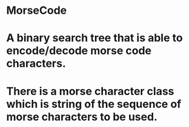 # MorseCode
# A binary search tree that is able to encode/decode morse code characters.
# There is a morse character class which is string of the sequence of morse characters to be used.
